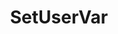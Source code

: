 ---
name: SetUserVar
title: SetUserVar
description: Use [Twitch](/api/csharp/twitch/globals) and [YouTube](/api/csharp/youtube/globals) methods instead
deprecated: 0.2.0
parameters:
  - import: GlobalVarName
  - import: GlobalPersisted
---